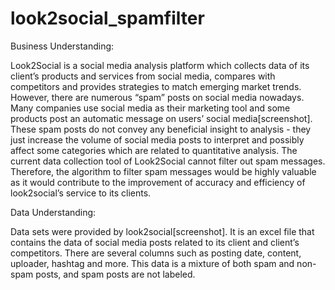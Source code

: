 # look2social_spamfilter

Business Understanding:

Look2Social is a social media analysis platform which collects data of its client’s products and services from social media, compares with competitors and provides strategies to match emerging market trends.
However, there are numerous “spam” posts on social media nowadays. Many companies use social media as their marketing tool and some products post an automatic message on users’ social media[screenshot]. These spam posts do not convey any beneficial insight to analysis - they just increase the volume of social media posts to interpret and possibly affect some categories which are related to quantitative analysis.
The current data collection tool of Look2Social cannot filter out spam messages. Therefore, the algorithm to filter spam messages would be highly valuable as it would contribute to the improvement of accuracy and efficiency of look2social’s service to its clients.

Data Understanding:

Data sets were provided by look2social[screenshot]. It is an excel file that contains the data of social media posts related to its client and client’s competitors. There are several columns such as posting date, content, uploader, hashtag and more. This data is a mixture of both spam and non-spam posts, and spam posts are not labeled. 

